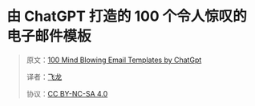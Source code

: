 # 由 ChatGPT 打造的 100 个令人惊叹的电子邮件模板

> 原文：[100 Mind Blowing Email Templates by ChatGpt](https://zh.annas-archive.org/md5/c6e4401f3cab6a504183b006123cb3f1)
> 
> 译者：[飞龙](https://github.com/wizardforcel)
> 
> 协议：[CC BY-NC-SA 4.0](https://creativecommons.org/licenses/by-nc-sa/4.0/)